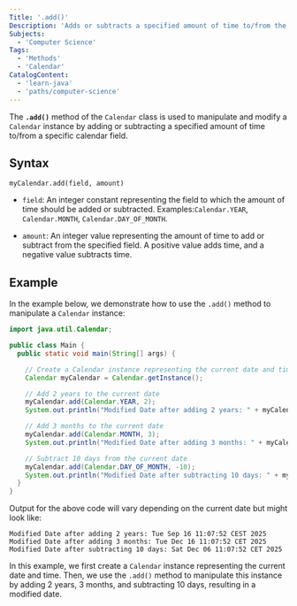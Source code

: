 ```yaml
---
Title: '.add()'
Description: 'Adds or subtracts a specified amount of time to/from the given Calendar field.'
Subjects:
  - 'Computer Science'
Tags:
  - 'Methods'
  - 'Calendar'
CatalogContent:
  - 'learn-java'
  - 'paths/computer-science'
---
```


The **`.add()`** method of the `Calendar` class is used to manipulate and modify a `Calendar` instance by adding or subtracting a specified amount of time to/from a specific calendar field.

## Syntax

```pseudo
myCalendar.add(field, amount)
```

- `field`: An integer constant representing the field to which the amount of time should be added or subtracted. Examples:`Calendar.YEAR`, `Calendar.MONTH`, `Calendar.DAY_OF_MONTH`.

- `amount`: An integer value representing the amount of time to add or subtract from the specified field. A positive value adds time, and a negative value subtracts time.

## Example

In the example below, we demonstrate how to use the `.add()` method to manipulate a `Calendar` instance:

```java
import java.util.Calendar;

public class Main {
  public static void main(String[] args) {

    // Create a Calendar instance representing the current date and time
    Calendar myCalendar = Calendar.getInstance();

    // Add 2 years to the current date
    myCalendar.add(Calendar.YEAR, 2);
    System.out.println("Modified Date after adding 2 years: " + myCalendar.getTime());	

    // Add 3 months to the current date
    myCalendar.add(Calendar.MONTH, 3);
    System.out.println("Modified Date after adding 3 months: " + myCalendar.getTime());

    // Subtract 10 days from the current date
    myCalendar.add(Calendar.DAY_OF_MONTH, -10);
    System.out.println("Modified Date after subtracting 10 days: " + myCalendar.getTime());
  }
}
```

Output for the above code will vary depending on the current date but might look like:

```shell
Modified Date after adding 2 years: Tue Sep 16 11:07:52 CEST 2025
Modified Date after adding 3 months: Tue Dec 16 11:07:52 CET 2025
Modified Date after subtracting 10 days: Sat Dec 06 11:07:52 CET 2025
```

In this example, we first create a `Calendar` instance representing the current date and time. Then, we use the `.add()` method to manipulate this instance by adding 2 years, 3 months, and subtracting 10 days, resulting in a modified date.